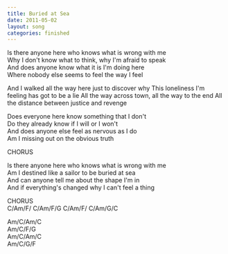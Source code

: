```yaml
---
title: Buried at Sea
date: 2011-05-02
layout: song
categories: finished
---
```

Is there anyone here who knows what is wrong with me  
Why I don't know what to think, why I'm afraid to speak  
And does anyone know what it is I'm doing here  
Where nobody else seems to feel the way I feel

<div class="chorus">And I walked all the way here just to discover why  
This loneliness I'm feeling has got to be a lie  
All the way across town, all the way to the end  
All the distance between justice and revenge</div>

Does everyone here know something that I don't  
Do they already know  if I will or I won't  
And does anyone else feel as nervous as I do  
Am I missing out on the obvious truth

<div class="chorus">CHORUS</div>

Is there anyone here who knows what is wrong with me  
Am I destined like a sailor to be buried at sea  
And can anyone tell me about the shape I'm in  
And if everything's changed why I can't feel a thing

<div class="chorus">CHORUS</div>
<div class="chords">
C/Am/F/  
C/Am/F/G  
C/Am/F/  
C/Am/G/C  

Am/C/Am/C  
Am/C/F/G  
Am/C/Am/C  
Am/C/G/F  
</div>
